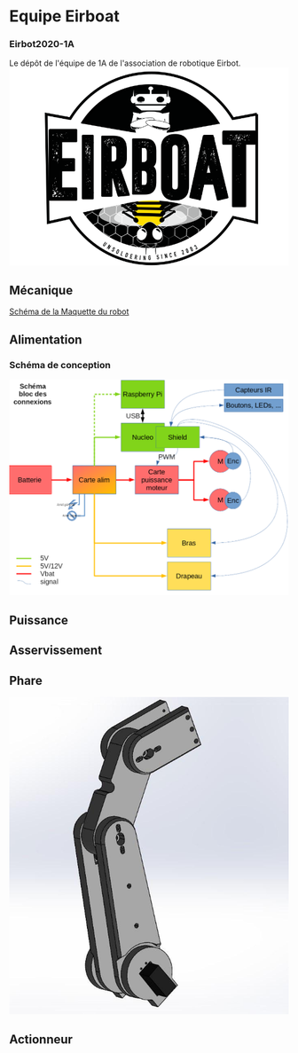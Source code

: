 # Equipe Eirboat 
### Eirbot2020-1A
Le dépôt de l'équipe de 1A de l'association de robotique Eirbot.
![alt text](https://raw.githubusercontent.com/eirbot/eirbot2020-1A/master/eirbot_logo.png)

## Mécanique
[Schéma de la Maquette du robot](https://github.com/eirbot/eirbot2020-1A/blob/master/meca/maquette_robot/AssemblageV2.stl)
## Alimentation 
### Schéma de conception
![alt text](https://raw.githubusercontent.com/eirbot/eirbot2020-1A/master/schema_bloc_connexions.png)

## Puissance

## Asservissement

## Phare
![alt text](https://raw.githubusercontent.com/eirbot/eirbot2020-1A/master/reunion/phare.jpg)
## Actionneur
